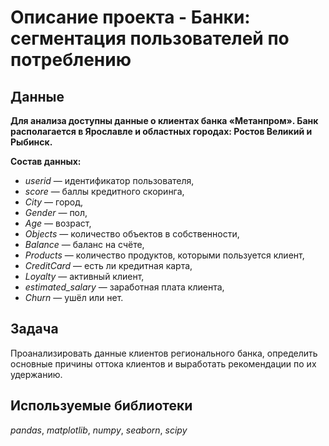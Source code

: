 # Описание проекта - Банки: сегментация пользователей по потреблению

## Данные

**Для анализа доступны данные  о клиентах банка «Метанпром». Банк располагается в Ярославле и областных городах: Ростов Великий и Рыбинск.**

**Состав данных:**
- *userid* — идентификатор пользователя,
- *score* — баллы кредитного скоринга,
- *City* — город,
- *Gender* — пол,
- *Age* — возраст,
- *Objects* — количество объектов в собственности,
- *Balance* — баланс на счёте,
- *Products* — количество продуктов, которыми пользуется клиент,
- *CreditCard* — есть ли кредитная карта,
- *Loyalty* — активный клиент,
- *estimated_salary* — заработная плата клиента,
- *Churn* — ушёл или нет.

## Задача

Проанализировать данные клиентов регионального банка, определить основные причины оттока клиентов и выработать рекомендации по их удержанию. 

## Используемые библиотеки
*pandas*, *matplotlib*, *numpy*, *seaborn*, *scipy*
